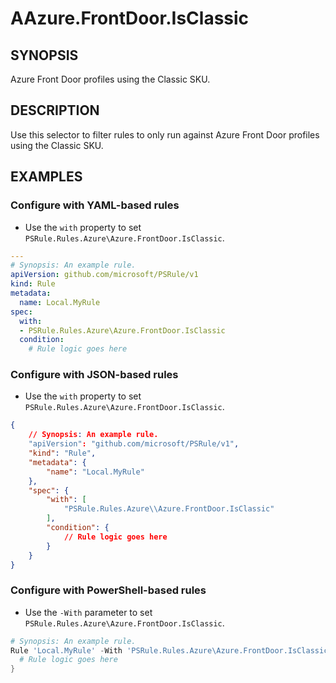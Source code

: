 # AAzure.FrontDoor.IsClassic

## SYNOPSIS

Azure Front Door profiles using the Classic SKU.

## DESCRIPTION

Use this selector to filter rules to only run against Azure Front Door profiles using the Classic SKU.

## EXAMPLES

### Configure with YAML-based rules

- Use the `with` property to set `PSRule.Rules.Azure\Azure.FrontDoor.IsClassic`.

```yaml
---
# Synopsis: An example rule.
apiVersion: github.com/microsoft/PSRule/v1
kind: Rule
metadata:
  name: Local.MyRule
spec:
  with:
  - PSRule.Rules.Azure\Azure.FrontDoor.IsClassic
  condition:
    # Rule logic goes here
```

### Configure with JSON-based rules

- Use the `with` property to set `PSRule.Rules.Azure\Azure.FrontDoor.IsClassic`.

```json
{
    // Synopsis: An example rule.
    "apiVersion": "github.com/microsoft/PSRule/v1",
    "kind": "Rule",
    "metadata": {
        "name": "Local.MyRule"
    },
    "spec": {
        "with": [
            "PSRule.Rules.Azure\\Azure.FrontDoor.IsClassic"
        ],
        "condition": {
            // Rule logic goes here
        }
    }
}
```

### Configure with PowerShell-based rules

- Use the `-With` parameter to set `PSRule.Rules.Azure\Azure.FrontDoor.IsClassic`.

```powershell
# Synopsis: An example rule.
Rule 'Local.MyRule' -With 'PSRule.Rules.Azure\Azure.FrontDoor.IsClassic' {
  # Rule logic goes here
}
```
